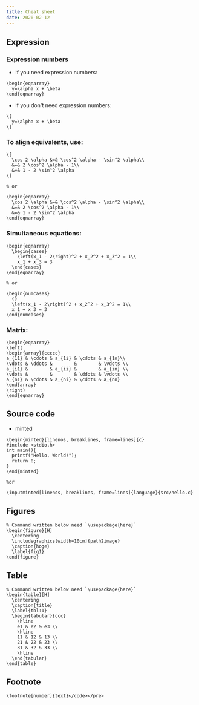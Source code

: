 ```yaml
---
title: Cheat sheet
date: 2020-02-12
---
```


## Expression
### Expression numbers

- If you need expression numbers:

```
\begin{eqnarray}
  y=\alpha x + \beta
\end{eqnarray}
```

- If you don't need expression numbers:

```
\[
  y=\alpha x + \beta
\]
```

### To align equivalents, use:

```
\[
  \cos 2 \alpha &=& \cos^2 \alpha - \sin^2 \alpha\\
  &=& 2 \cos^2 \alpha - 1\\
  &=& 1 - 2 \sin^2 \alpha
\]

% or

\begin{eqnarray}
  \cos 2 \alpha &=& \cos^2 \alpha - \sin^2 \alpha\\
  &=& 2 \cos^2 \alpha - 1\\
  &=& 1 - 2 \sin^2 \alpha
\end{eqnarray}
```

### Simultaneous equations:

```
\begin{eqnarray}
  \begin{cases}
    \left(x_1 - 2\right)^2 + x_2^2 + x_3^2 = 1\\
    x_1 + x_3 = 3
  \end{cases}
\end{eqnarray}

% or

\begin{numcases}
  {}
  \left(x_1 - 2\right)^2 + x_2^2 + x_3^2 = 1\\
  x_1 + x_3 = 3
\end{numcases}
```

### Matrix:

```
\begin{eqnarray}
\left(
\begin{array}{ccccc}
a_{11} & \cdots & a_{1i} & \cdots & a_{1n}\\
\vdots & \ddots &        &        & \vdots \\
a_{i1} &        & a_{ii} &        & a_{in} \\
\vdots &        &        & \ddots & \vdots \\
a_{n1} & \cdots & a_{ni} & \cdots & a_{nn}
\end{array}
\right)
\end{eqnarray}
```

## Source code
- minted

```
\begin{minted}[linenos, breaklines, frame=lines]{c}
#include <stdio.h>
int main(){
  printf("Hello, World!");
  return 0;
}
\end{minted}

%or

\inputminted[linenos, breaklines, frame=lines]{language}{src/hello.c}
```

## Figures

```
% Command written below need `\usepackage{here}`
\begin{figure}[H]
  \centering
  \includegraphics[width=10cm]{path2image}
  \caption{hoge}
  \label{fig1}
\end{figure}
```

## Table

```
% Command written below need `\usepackage{here}`
\begin{table}[H]
  \centering
  \caption{title}
  \label{tbl:1}
  \begin{tabular}{ccc}
    \hline
    e1 & e2 & e3 \\
    \hline
    11 & 12 & 13 \\
    21 & 22 & 23 \\
    31 & 32 & 33 \\
    \hline
  \end{tabular}
\end{table}
```

## Footnote

```
\footnote[number]{text}</code></pre>
```